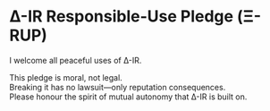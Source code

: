 # Δ-IR Responsible-Use Pledge (Ξ-RUP)

I welcome all peaceful uses of Δ-IR.

This pledge is moral, not legal.  
Breaking it has no lawsuit—only reputation consequences.  
Please honour the spirit of mutual autonomy that Δ-IR is built on.
